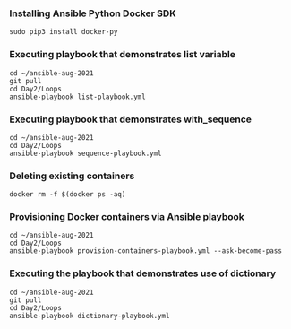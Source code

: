 ### Installing Ansible Python Docker SDK
```
sudo pip3 install docker-py
```

### Executing playbook that demonstrates list variable
```
cd ~/ansible-aug-2021
git pull
cd Day2/Loops
ansible-playbook list-playbook.yml
```

### Executing playbook that demonstrates with_sequence
```
cd ~/ansible-aug-2021
cd Day2/Loops
ansible-playbook sequence-playbook.yml
```

### Deleting existing containers
```
docker rm -f $(docker ps -aq)
```

### Provisioning Docker containers via Ansible playbook
```
cd ~/ansible-aug-2021
cd Day2/Loops
ansible-playbook provision-containers-playbook.yml --ask-become-pass
```

### Executing the playbook that demonstrates use of dictionary
```
cd ~/ansible-aug-2021
git pull
cd Day2/Loops
ansible-playbook dictionary-playbook.yml
```
